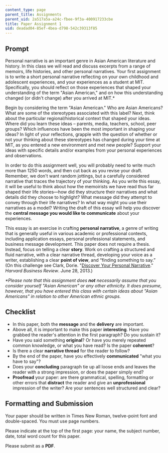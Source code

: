 ```yaml
---
content_type: page
parent_title: Assignments
parent_uid: 2a517a5a-a24c-fbee-9f3a-400917233cbe
title: Paper Assignment 1
uid: deadad04-85ef-4bea-d798-542c39313f85
---
```


Prompt
------

Personal narrative is an important genre in Asian American literature and history. In this class we will read and discuss excerpts from a range of memoirs, life histories, and other personal narratives. Your first assignment is to write a short personal narrative reflecting on your own childhood and adolescent experiences, and your experiences as a student at MIT. Specifically, you should reflect on those experiences that shaped your understanding of the term "Asian American," and on how this understanding changed (or didn't change) after you arrived at MIT.\*

Begin by considering the term "Asian American." Who are Asian Americans? What are some of the stereotypes associated with this label? Next, think about the particular regional/historical context that shaped your ideas. Where did you learn these ideas – parents, media, teachers, school, peer groups? Which influences have been the most important in shaping your ideas? In light of your reflections, grapple with the question of whether or not your thinking about these stereotypes has changed during your time at MIT, as you entered a new environment and met new people? Support your ideas with specific details and/or examples from your personal experiences and observations.

In order to do this assignment well, you will probably need to write much more than 1250 words, and then cut back as you revise your draft. Remember, we don't want random jottings, but a carefully considered narrative that traces the trajectory of your thinking. As you write this essay, it will be useful to think about how the memoirists we have read thus far shaped their life stories—how did they structure their narratives and what details did they choose to highlight? What message did they attempt to convey through their life narratives? In what way might you use their narratives as a model? Writing the draft of this essay will help you discover the **central message you would like to communicate** about your experiences.

This essay is an exercise in crafting **personal narrative**, a genre of writing that is generally useful in various academic or professional contexts, including application essays, personal professional statements, and business message development. This paper does not require a thesis. Instead, focus on telling a clear **story**. Work on crafting a structured and fluid narrative, with a clear narrative thread, developing your voice as a writer, establishing a clear **point of view**, and “finding something to say.” (On this challenge see Clark, Dorie. "[Discover Your Personal Narrative](https://hbr.org/2013/06/discover-your-personal-narrative)." _Harvard Business Review_. June 28, 2013.)

_\*Please note that this assignment does **not** necessarily assume that you consider yourself "Asian American" or any other ethnicity. It does presume, however, that you have entered this class with certain ideas about "Asian Americans" in relation to other American ethnic groups._

Checklist
---------

*   In this paper, both the **message** and the **delivery** are important.
*   Above all, it is important to make this paper **interesting**. Have you grabbed the reader's attention in the first paragraph? Do you sustain it?
*   Have you said something **original**? Or have you merely repeated common knowledge, or what you have read? Is the paper **coherent**?
*   Is there a clear **narrative thread** for the reader to follow?
*   By the end of the paper, have you effectively **communicated** "what you have to say"?
*   Does your **concluding** paragraph tie up all loose ends and leaves the reader with a strong impression, or does the paper simply end?
*   **Proofread** your paper: are there grammatical, spelling, formatting or other errors that **distract** the reader and give an **unprofessional** impression of the writer? Are your sentences well structured and clear?

Formatting and Submission
-------------------------

Your paper should be written in Times New Roman, twelve-point font and double-spaced. You must use page numbers.

Please indicate at the top of the first page: your name, the subject number, date, total word count for this paper.

Please submit as a **PDF**.